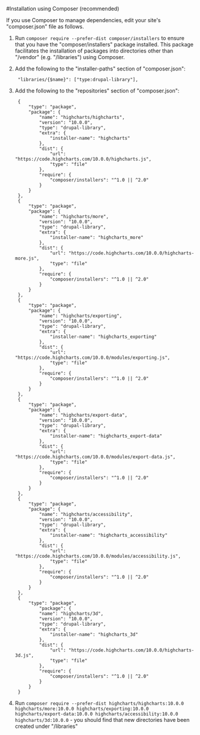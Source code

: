 #Installation using Composer (recommended)

If you use Composer to manage dependencies, edit your site's "composer.json"
file as follows.

1. Run `composer require --prefer-dist composer/installers` to ensure that
you have the "composer/installers" package installed. This package
facilitates the installation of packages into directories other than
"/vendor" (e.g. "/libraries") using Composer.

2. Add the following to the "installer-paths" section of "composer.json":

        "libraries/{$name}": ["type:drupal-library"],

3. Add the following to the "repositories" section of "composer.json":

        {
            "type": "package",
            "package": {
                "name": "highcharts/highcharts",
                "version": "10.0.0",
                "type": "drupal-library",
                "extra": {
                    "installer-name": "highcharts"
                },
                "dist": {
                    "url": "https://code.highcharts.com/10.0.0/highcharts.js",
                    "type": "file"
                },
                "require": {
                    "composer/installers": "^1.0 || ^2.0"
                }
            }
        },
        {
            "type": "package",
            "package": {
                "name": "highcharts/more",
                "version": "10.0.0",
                "type": "drupal-library",
                "extra": {
                    "installer-name": "highcharts_more"
                },
                "dist": {
                    "url": "https://code.highcharts.com/10.0.0/highcharts-more.js",
                    "type": "file"
                },
                "require": {
                    "composer/installers": "^1.0 || ^2.0"
                }
            }
        },
        {
            "type": "package",
            "package": {
                "name": "highcharts/exporting",
                "version": "10.0.0",
                "type": "drupal-library",
                "extra": {
                    "installer-name": "highcharts_exporting"
                },
                "dist": {
                    "url": "https://code.highcharts.com/10.0.0/modules/exporting.js",
                    "type": "file"
                },
                "require": {
                    "composer/installers": "^1.0 || ^2.0"
                }
            }
        },
        {
            "type": "package",
            "package": {
                "name": "highcharts/export-data",
                "version": "10.0.0",
                "type": "drupal-library",
                "extra": {
                    "installer-name": "highcharts_export-data"
                },
                "dist": {
                    "url": "https://code.highcharts.com/10.0.0/modules/export-data.js",
                    "type": "file"
                },
                "require": {
                    "composer/installers": "^1.0 || ^2.0"
                }
            }
        },
        {
            "type": "package",
            "package": {
                "name": "highcharts/accessibility",
                "version": "10.0.0",
                "type": "drupal-library",
                "extra": {
                    "installer-name": "highcharts_accessibility"
                },
                "dist": {
                    "url": "https://code.highcharts.com/10.0.0/modules/accessibility.js",
                    "type": "file"
                },
                "require": {
                    "composer/installers": "^1.0 || ^2.0"
                }
            }
        },
        {
            "type": "package",
                "package": {
                "name": "highcharts/3d",
                "version": "10.0.0",
                "type": "drupal-library",
                "extra": {
                    "installer-name": "highcharts_3d"
                },
                "dist": {
                    "url": "https://code.highcharts.com/10.0.0/highcharts-3d.js",
                    "type": "file"
                },
                "require": {
                    "composer/installers": "^1.0 || ^2.0"
                }
            }
        }

4. Run `composer require --prefer-dist highcharts/highcharts:10.0.0
highcharts/more:10.0.0 highcharts/exporting:10.0.0
highcharts/export-data:10.0.0 highcharts/accessibility:10.0.0
highcharts/3d:10.0.0` - you should find that new directories have been
created under "/libraries"

